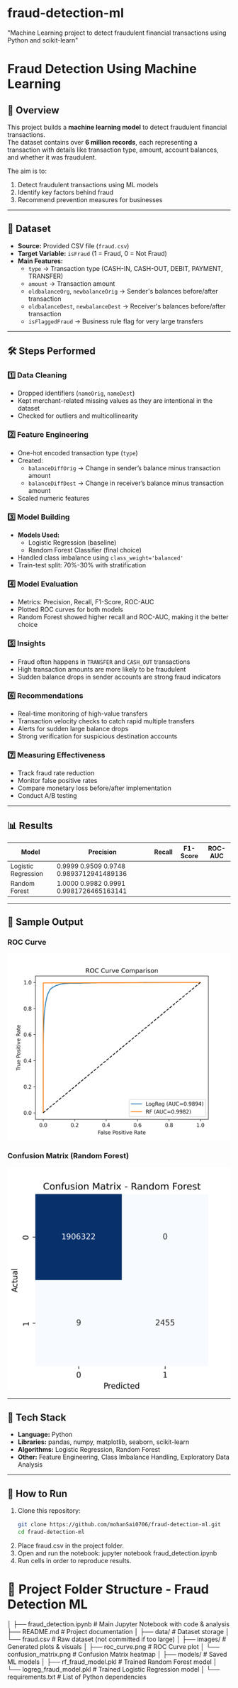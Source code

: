 # fraud-detection-ml
"Machine Learning project to detect fraudulent financial transactions using Python and scikit-learn"
# Fraud Detection Using Machine Learning

## 📌 Overview
This project builds a **machine learning model** to detect fraudulent financial transactions.  
The dataset contains over **6 million records**, each representing a transaction with details like transaction type, amount, account balances, and whether it was fraudulent.

The aim is to:
1. Detect fraudulent transactions using ML models
2. Identify key factors behind fraud
3. Recommend prevention measures for businesses

---

## 📂 Dataset
- **Source:** Provided CSV file (`fraud.csv`)
- **Target Variable:** `isFraud` (1 = Fraud, 0 = Not Fraud)
- **Main Features:**
  - `type` → Transaction type (CASH-IN, CASH-OUT, DEBIT, PAYMENT, TRANSFER)
  - `amount` → Transaction amount
  - `oldbalanceOrg`, `newbalanceOrig` → Sender's balances before/after transaction
  - `oldbalanceDest`, `newbalanceDest` → Receiver's balances before/after transaction
  - `isFlaggedFraud` → Business rule flag for very large transfers

---

## 🛠️ Steps Performed

### 1️⃣ Data Cleaning
- Dropped identifiers (`nameOrig`, `nameDest`)
- Kept merchant-related missing values as they are intentional in the dataset
- Checked for outliers and multicollinearity

### 2️⃣ Feature Engineering
- One-hot encoded transaction type (`type`)
- Created:
  - `balanceDiffOrig` → Change in sender’s balance minus transaction amount
  - `balanceDiffDest` → Change in receiver’s balance minus transaction amount
- Scaled numeric features

### 3️⃣ Model Building
- **Models Used:**
  - Logistic Regression (baseline)
  - Random Forest Classifier (final choice)
- Handled class imbalance using `class_weight='balanced'`
- Train-test split: 70%-30% with stratification

### 4️⃣ Model Evaluation
- Metrics: Precision, Recall, F1-Score, ROC-AUC
- Plotted ROC curves for both models
- Random Forest showed higher recall and ROC-AUC, making it the better choice

### 5️⃣ Insights
- Fraud often happens in `TRANSFER` and `CASH_OUT` transactions
- High transaction amounts are more likely to be fraudulent
- Sudden balance drops in sender accounts are strong fraud indicators

### 6️⃣ Recommendations
- Real-time monitoring of high-value transfers
- Transaction velocity checks to catch rapid multiple transfers
- Alerts for sudden large balance drops
- Strong verification for suspicious destination accounts

### 7️⃣ Measuring Effectiveness
- Track fraud rate reduction
- Monitor false positive rates
- Compare monetary loss before/after implementation
- Conduct A/B testing

---

## 📊 Results
| Model               | Precision | Recall | F1-Score | ROC-AUC          |
|---------------------|-----------|--------|----------|------------------|
| Logistic Regression | 0.9999    0.9509    0.9748     0.9893712941489136|
| Random Forest       | 1.0000    0.9982    0.9991     0.9981726465163141|


---

## 📸 Sample Output

### ROC Curve
![ROC Curve](images/roc_curve.png)

### Confusion Matrix (Random Forest)
![Confusion Matrix](images/confusion_matrix.png)

---

## 🚀 Tech Stack
- **Language:** Python
- **Libraries:** pandas, numpy, matplotlib, seaborn, scikit-learn
- **Algorithms:** Logistic Regression, Random Forest
- **Other:** Feature Engineering, Class Imbalance Handling, Exploratory Data Analysis

---

## 📜 How to Run
1. Clone this repository:
   ```bash
   git clone https://github.com/mohanSai0706/fraud-detection-ml.git
   cd fraud-detection-ml
2. Place fraud.csv in the project folder.
3. Open and run the notebook:
      jupyter notebook fraud_detection.ipynb
4. Run cells in order to reproduce results.

# 📂 Project Folder Structure - Fraud Detection ML

│
├── fraud_detection.ipynb # Main Jupyter Notebook with code & analysis
├── README.md # Project documentation
│
├── data/ # Dataset storage
│ └── fraud.csv # Raw dataset (not committed if too large)
│
├── images/ # Generated plots & visuals
│ ├── roc_curve.png # ROC Curve plot
│ └── confusion_matrix.png # Confusion Matrix heatmap
│
├── models/ # Saved ML models
│ ├── rf_fraud_model.pkl # Trained Random Forest model
│ └── logreg_fraud_model.pkl # Trained Logistic Regression model
│
└── requirements.txt # List of Python dependencies


